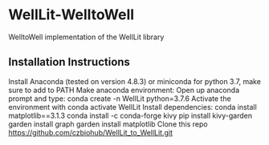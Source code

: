 # WellLit-WelltoWell
WelltoWell implementation of the WellLit library

## Installation Instructions

Install Anaconda (tested on version 4.8.3) or miniconda for python 3.7, make sure to add to PATH
Make anaconda environment: Open up anaconda prompt and type: conda create -n WellLit python=3.7.6
Activate the environment with conda activate WellLit
Install dependencies:
conda install matplotlib==3.1.3
conda install -c conda-forge kivy
pip install kivy-garden
garden install graph
garden install matplotlib
Clone this repo https://github.com/czbiohub/WellLit_to_WellLit.git
